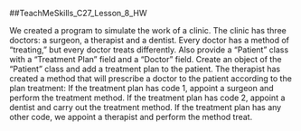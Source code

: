 ##TeachMeSkills_C27_Lesson_8_HW

We created a program to simulate the work of a clinic.
The clinic has three doctors: a surgeon, a therapist and a dentist.
Every doctor has a method of “treating,” but every doctor treats differently.
Also provide a “Patient” class with a “Treatment Plan” field and a “Doctor” field.
Create an object of the “Patient” class and add a treatment plan to the patient.
The therapist has created a method that will prescribe a doctor to the patient according to the plan
treatment:
If the treatment plan has code 1, appoint a surgeon and perform the treatment method.
If the treatment plan has code 2, appoint a dentist and carry out the treatment method.
If the treatment plan has any other code, we appoint a therapist and perform the method
treat.
